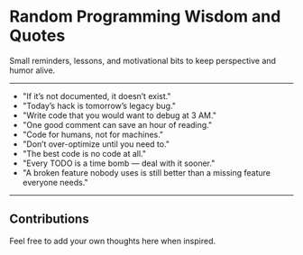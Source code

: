 # Random Programming Wisdom and Quotes

Small reminders, lessons, and motivational bits to keep perspective and humor alive.

---

- "If it’s not documented, it doesn’t exist."
- "Today’s hack is tomorrow’s legacy bug."
- "Write code that you would want to debug at 3 AM."
- "One good comment can save an hour of reading."
- "Code for humans, not for machines."
- "Don’t over-optimize until you need to."
- "The best code is no code at all."
- "Every TODO is a time bomb — deal with it sooner."
- "A broken feature nobody uses is still better than a missing feature everyone needs."

---

## Contributions

Feel free to add your own thoughts here when inspired.
